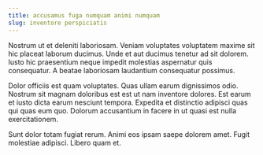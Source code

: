 ```yaml
---
title: accusamus fuga numquam animi numquam
slug: inventore perspiciatis
---
```


Nostrum ut et deleniti laboriosam. Veniam voluptates voluptatem maxime sit hic placeat laborum ducimus. Unde et aut ducimus tenetur ad sit dolorem. Iusto hic praesentium neque impedit molestias aspernatur quis consequatur. A beatae laboriosam laudantium consequatur possimus.

Dolor officiis est quam voluptates. Quas ullam earum dignissimos odio. Nostrum sit magnam doloribus est est ut nam inventore dolores. Est earum et iusto dicta earum nesciunt tempora. Expedita et distinctio adipisci quas qui quas eum quo. Dolorum accusantium in facere in ut quasi est nulla exercitationem.

Sunt dolor totam fugiat rerum. Animi eos ipsam saepe dolorem amet. Fugit molestiae adipisci. Libero quam et.
